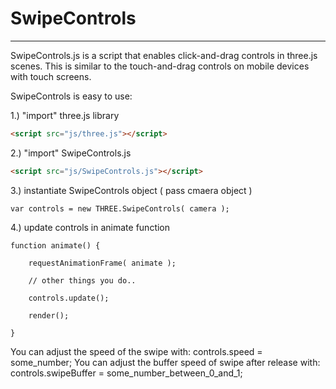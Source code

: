 # SwipeControls
------------------------
SwipeControls.js is a script that enables click-and-drag controls in three.js scenes.
This is similar to the touch-and-drag controls on mobile devices with touch screens.

SwipeControls is easy to use:

1.) "import" three.js library
```html
<script src="js/three.js"></script>
```

2.) "import" SwipeControls.js
```html
<script src="js/SwipeControls.js"></script>
```
3.) instantiate SwipeControls object ( pass cmaera object )
```
var controls = new THREE.SwipeControls( camera );
```

4.) update controls in animate function
```
function animate() {

	requestAnimationFrame( animate );

	// other things you do..

	controls.update();
	
	render();

}
```
You can adjust the speed of the swipe with: controls.speed = some_number;
You can adjust the buffer speed of swipe after release with: controls.swipeBuffer = some_number_between_0_and_1;